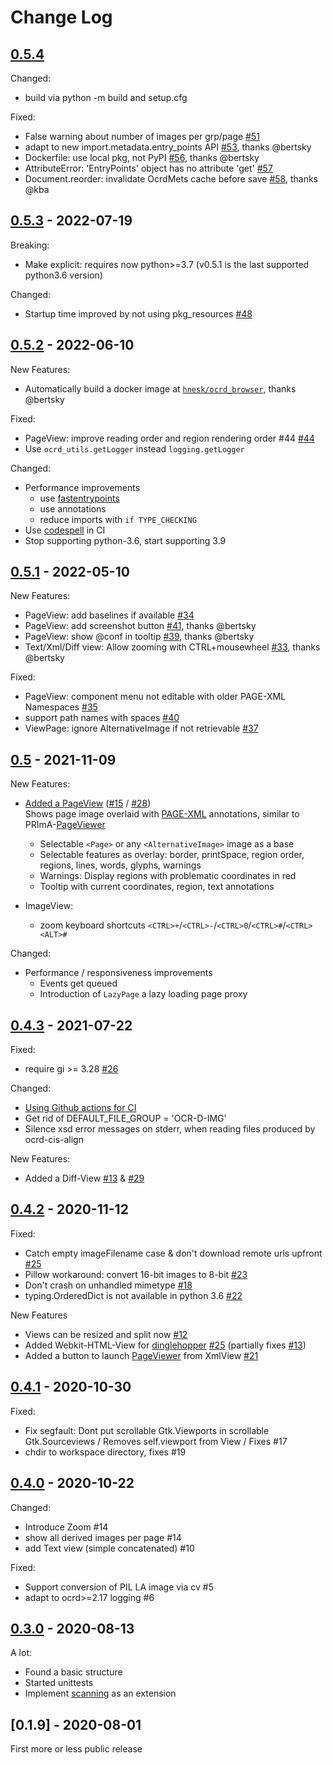 # Change Log

<!-- 
## [Unreleased](../../compare/v0.5.4...master)
-->

## [0.5.4](../../compare/v0.5.3...0.5.4)

Changed: 
 * build via python -m build and setup.cfg

Fixed:
 *  False warning about number of images per grp/page [#51](../../issues/51)
 *  adapt to new import.metadata.entry_points API [#53](../../pull/53), thanks @bertsky
 *  Dockerfile: use local pkg, not PyPI [#56](../../pull/56), thanks @bertsky
 *  AttributeError: 'EntryPoints' object has no attribute 'get' [#57](../../issues/57) 
 *  Document.reorder: invalidate OcrdMets cache before save [#58](../../pull/58), thanks @kba

## [0.5.3](../../compare/v0.5.2...v0.5.3) - 2022-07-19

Breaking: 
 * Make explicit: requires now python>=3.7 (v0.5.1 is the last supported python3.6 version)

Changed:
 * Startup time improved by not using pkg_resources [#48](../../pull/48)  


## [0.5.2](../../compare/v0.5.1...v0.5.2) - 2022-06-10

New Features:
 * Automatically build a docker image at [`hnesk/ocrd_browser`](https://hub.docker.com/r/hnesk/ocrd_browser), thanks @bertsky 

Fixed:
 * PageView: improve reading order and region rendering order #44 [#44](../../issues/44)
 * Use `ocrd_utils.getLogger` instead `logging.getLogger` 

Changed:
 * Performance improvements 
   * use [fastentrypoints](https://github.com/ninjaaron/fast-entry_points)
   * use annotations
   * reduce imports with `if TYPE_CHECKING` 
 * Use [codespell](https://github.com/codespell-project/codespell) in CI
 * Stop supporting python-3.6, start supporting 3.9

## [0.5.1](../../compare/v0.5...v0.5.1) - 2022-05-10

New Features:
 * PageView: add baselines if available  [#34](../../issues/34)
 * PageView: add screenshot button  [#41](../../pull/41), thanks @bertsky
 * PageView: show @conf in tooltip [#39](../../pull/39), thanks @bertsky
 * Text/Xml/Diff view: Allow zooming with CTRL+mousewheel [#33](../../pull/33), thanks @bertsky

Fixed:
 * PageView: component menu not editable with older PAGE-XML Namespaces [#35](../../issues/35)
 * support path names with spaces [#40](../../issues/40)
 * ViewPage: ignore AlternativeImage if not retrievable [#37](../../issues/37)


## [0.5](../../compare/v0.4.3...v0.5) - 2021-11-09

New Features:
* [Added a PageView](../../pull/30) ([#15](../../issues/15) / [#28](../../issues/28)) \
  Shows page image overlaid with [PAGE-XML](https://ocr-d.de/en/spec/page) annotations, similar to PRImA-[PageViewer](https://github.com/PRImA-Research-Lab/prima-page-viewer)
  * Selectable `<Page>` or any `<AlternativeImage>` image as a base   
  * Selectable features as overlay: border, printSpace, region order, regions, lines, words, glyphs, warnings
  * Warnings: Display regions with problematic coordinates in red
  * Tooltip with current coordinates, region, text annotations

* ImageView:
  * zoom keyboard shortcuts `<CTRL>+`/`<CTRL>-`/`<CTRL>0`/`<CTRL>#`/`<CTRL><ALT>#`

Changed:
* Performance / responsiveness improvements 
  * Events get queued 
  * Introduction of `LazyPage` a lazy loading page proxy


## [0.4.3](../../compare/v0.4.2...v0.4.3) - 2021-07-22 

Fixed: 
* require gi >= 3.28 [#26](../../pull/26)

Changed:
* [Using Github actions for CI](https://github.com/hnesk/browse-ocrd/actions/workflows/unittest.yml)
* Get rid of DEFAULT_FILE_GROUP = 'OCR-D-IMG'
* Silence xsd error messages on stderr, when reading files produced by ocrd-cis-align 

New Features:
* Added a Diff-View [#13](../../issues/13) & [#29](../../pull/29)

## [0.4.2](../../compare/v0.4.1...v0.4.2) - 2020-11-12 

Fixed: 

* Catch empty imageFilename case &  don't download remote urls upfront [#25](../../issues/25)  
* Pillow workaround: convert 16-bit images to 8-bit [#23](../../pull/23)
* Don't crash on unhandled mimetype [#18](../../issues/18)
* typing.OrderedDict is not available in python 3.6  [#22](../../issues/22)

New Features

* Views can be resized and split now [#12](../../issues/12) 
* Added Webkit-HTML-View for [dinglehopper](https://github.com/qurator-spk/dinglehopper) [#25](../../pull/25) (partially fixes [#13](../../issues/13))
* Added a button to launch [PageViewer](https://www.primaresearch.org/tools/PAGEViewer) from XmlView [#21](../../pull/21) 


## [0.4.1](../../compare/v0.4.0...v0.4.1) - 2020-10-30

Fixed:

* Fix segfault: Dont put scrollable Gtk.Viewports in scrollable Gtk.Sourceviews / Removes self.viewport from View / Fixes #17
* chdir to workspace directory, fixes #19

## [0.4.0](../../compare/v0.3.0...v0.4.0) - 2020-10-22

Changed:

* Introduce Zoom #14
* show all derived images per page #14
* add Text view (simple concatenated) #10 
  
Fixed:
*  Support conversion of PIL LA image via cv #5
*  adapt to ocrd>=2.17 logging #6 

## [0.3.0](../../compare/v0.1.9...v0.3.0) - 2020-08-13

A lot:
* Found a basic structure 
* Started unittests
* Implement [scanning](https://github.com/hnesk/browse-ocrd-physical-import) as an extension

## [0.1.9] - 2020-08-01

First more or less public release 



